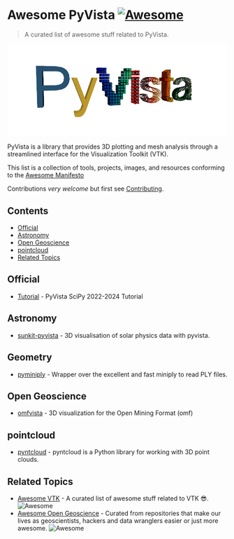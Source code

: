 # Awesome PyVista [![Awesome](https://cdn.rawgit.com/sindresorhus/awesome/d7305f38d29fed78fa85652e3a63e154dd8e8829/media/badge.svg)](https://github.com/sindresorhus/awesome)

> A curated list of awesome stuff related to PyVista.

<p align="center">
    <img src="https://github.com/pyvista/pyvista/blob/main/doc/source/_static/pyvista_logo_sm.png" alt="pyvista_logo_sm" width="500"/>
</p>

PyVista is a library that provides 3D plotting and mesh analysis through a streamlined interface for the Visualization Toolkit (VTK).

This list is a collection of tools, projects, images, and resources conforming to the [Awesome Manifesto](https://github.com/sindresorhus/awesome/blob/main/awesome.md)

Contributions _very welcome_ but first see [Contributing](CONTRIBUTING.md).

## Contents

<!-- START doctoc generated TOC please keep comment here to allow auto update -->
<!-- DON'T EDIT THIS SECTION, INSTEAD RE-RUN doctoc TO UPDATE -->

- [Official](#official)
- [Astronomy](#astronomy)
- [Open Geoscience](#open-geoscience)
- [pointcloud](#pointcloud)
- [Related Topics](#related-topics)

<!-- END doctoc generated TOC please keep comment here to allow auto update -->

## Official

- [Tutorial](https://github.com/pyvista/pyvista-tutorial) - PyVista SciPy 2022-2024 Tutorial

## Astronomy

- [sunkit-pyvista](https://github.com/sunpy/sunkit-pyvista) - 3D visualisation of solar physics data with pyvista.

## Geometry

- [pyminiply](https://github.com/pyvista/pyminiply) - Wrapper over the excellent and fast miniply to read PLY files.

## Open Geoscience

- [omfvista](https://github.com/OpenGeoVis/omfvista) - 3D visualization for the Open Mining Format (omf)

## pointcloud

- [pyntcloud](https://github.com/daavoo/pyntcloud) - pyntcloud is a Python library for working with 3D point clouds.

## Related Topics

- [Awesome VTK](https://github.com/tkoyama010/awesome-vtk) - A curated list of awesome stuff related to VTK 😎. ![Awesome](https://cdn.rawgit.com/sindresorhus/awesome/d7305f38d29fed78fa85652e3a63e154dd8e8829/media/badge.svg)
- [Awesome Open Geoscience](https://github.com/softwareunderground/awesome-open-geoscience) - Curated from repositories that make our lives as geoscientists, hackers and data wranglers easier or just more awesome. ![Awesome](https://cdn.rawgit.com/sindresorhus/awesome/d7305f38d29fed78fa85652e3a63e154dd8e8829/media/badge.svg)

